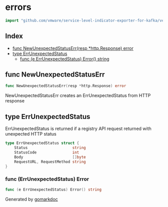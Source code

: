 <!-- Code generated by gomarkdoc. DO NOT EDIT -->

# errors

```go
import "github.com/vmware/service-level-indicator-exporter-for-kafka/vendor/github.com/containerd/containerd/remotes/errors"
```

## Index

- [func NewUnexpectedStatusErr(resp *http.Response) error](<#func-newunexpectedstatuserr>)
- [type ErrUnexpectedStatus](<#type-errunexpectedstatus>)
  - [func (e ErrUnexpectedStatus) Error() string](<#func-errunexpectedstatus-error>)


## func NewUnexpectedStatusErr

```go
func NewUnexpectedStatusErr(resp *http.Response) error
```

NewUnexpectedStatusErr creates an ErrUnexpectedStatus from HTTP response

## type ErrUnexpectedStatus

ErrUnexpectedStatus is returned if a registry API request returned with unexpected HTTP status

```go
type ErrUnexpectedStatus struct {
    Status                    string
    StatusCode                int
    Body                      []byte
    RequestURL, RequestMethod string
}
```

### func \(ErrUnexpectedStatus\) Error

```go
func (e ErrUnexpectedStatus) Error() string
```



Generated by [gomarkdoc](<https://github.com/princjef/gomarkdoc>)
